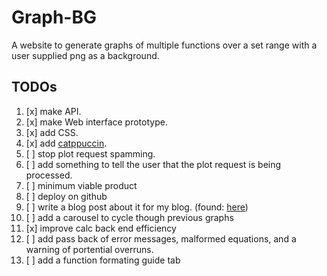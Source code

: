 # Graph-BG

A website to generate graphs of multiple functions over a set range with a user supplied png as a background.

## TODOs

1. [x] make API.
2. [x] make Web interface prototype.
3. [x] add CSS.
4. [x] add [catppuccin](https://github.com/catppuccin/catppuccin).
5. [ ] stop plot request spamming.
6. [ ] add something to tell the user that the plot request is being processed.
7. [ ] minimum viable product
8. [ ] deploy on github
9. [ ] write a blog post about it for my blog. (found: [here](https://calacuda.github.io/))
10. [ ] add a carousel to cycle though previous graphs
11. [x] improve calc back end efficiency
12. [ ] add pass back of error messages, malformed equations, and a warning of portential overruns.
13. [ ] add a function formating guide tab

